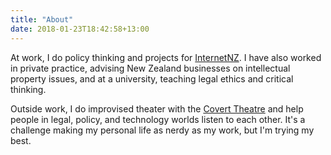 ```yaml
---
title: "About"
date: 2018-01-23T18:42:58+13:00
---
```


At work, I do policy thinking and projects for [InternetNZ](https://internetnz.nz). I have also worked in private practice, advising New Zealand businesses on intellectual property issues, and at a university, teaching legal ethics and critical thinking.

Outside work, I do improvised theater with the [Covert Theatre](https://covert) and help people in legal, policy, and technology worlds listen to each other. It's a challenge making my personal life as nerdy as my work, but I'm trying my best.
